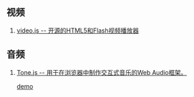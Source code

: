 ## 视频
1. [video.js -- 开源的HTML5和Flash视频播放器](https://github.com/videojs/video.js)
## 音频
1. [Tone.js -- 用于在浏览器中制作交互式音乐的Web Audio框架。](https://github.com/Tonejs/Tone.js)

    [demo](https://tonejs.github.io/demos)